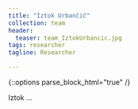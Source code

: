 ```yaml
---
title: "Iztok Urbančič"
collection: team
header:
  teaser: team_IztokUrbancic.jpg
tags: researcher
tagline: Researcher

---
```


{::options parse_block_html="true" /}

Iztok ...

